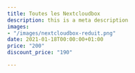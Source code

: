 ```yaml
---
title: Toutes les Nextcloudbox
description: this is a meta description
images:
- "/images/nextcloudbox-reduit.png"
date: 2021-01-18T00:00:00+01:00
price: "200"
discount_price: "190"

---
```

